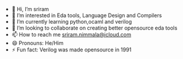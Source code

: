 - 👋 Hi, I’m sriram
- 👀 I’m interested in Eda tools, Language Design and Compilers
- 🌱 I’m currently learning python,ocaml and verilog
- 💞️ I’m looking to collaborate on creating better opensource eda tools
- 📫 How to reach me sriram.nimmala@icloud.com
- 😄 Pronouns: He/Him
- ⚡ Fun fact: Verilog was made opensource in 1991

<!---
goatgate/goatgate is a ✨ special ✨ repository because its `README.md` (this file) appears on your GitHub profile.
You can click the Preview link to take a look at your changes.
--->
